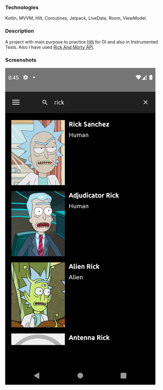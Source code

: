### Technologies

Kotlin, MVVM, Hilt, Coroutines, Jetpack, LiveData, Room, ViewModel.

### Description

A project with main purpose to practice 
[Hilt](https://developer.android.com/training/dependency-injection/hilt-android) 
for DI and also in Instrumented Tests.
Also I have used [Rick And Morty API](https://rickandmortyapi.com).

### Screenshots

![Alt text](screenshots/home.png?raw=true "app screenshot")
